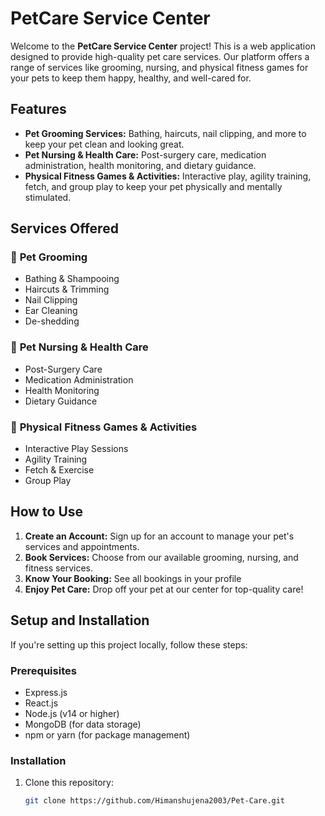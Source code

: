 # PetCare Service Center

Welcome to the **PetCare Service Center** project! This is a web application designed to provide high-quality pet care services. Our platform offers a range of services like grooming, nursing, and physical fitness games for your pets to keep them happy, healthy, and well-cared for.

## Features

- **Pet Grooming Services:** Bathing, haircuts, nail clipping, and more to keep your pet clean and looking great.
- **Pet Nursing & Health Care:** Post-surgery care, medication administration, health monitoring, and dietary guidance.
- **Physical Fitness Games & Activities:** Interactive play, agility training, fetch, and group play to keep your pet physically and mentally stimulated.

## Services Offered

### 🐾 **Pet Grooming**
- Bathing & Shampooing
- Haircuts & Trimming
- Nail Clipping
- Ear Cleaning
- De-shedding

### 🐾 **Pet Nursing & Health Care**
- Post-Surgery Care
- Medication Administration
- Health Monitoring
- Dietary Guidance

### 🐾 **Physical Fitness Games & Activities**
- Interactive Play Sessions
- Agility Training
- Fetch & Exercise
- Group Play

## How to Use

1. **Create an Account:** Sign up for an account to manage your pet's services and appointments.
2. **Book Services:** Choose from our available grooming, nursing, and fitness services.
3. **Know Your Booking:** See all bookings in your profile
4. **Enjoy Pet Care:** Drop off your pet at our center for top-quality care!

## Setup and Installation

If you're setting up this project locally, follow these steps:

### Prerequisites

- Express.js
- React.js
- Node.js (v14 or higher)
- MongoDB (for data storage)
- npm or yarn (for package management)

### Installation

1. Clone this repository:
   ```bash
   git clone https://github.com/Himanshujena2003/Pet-Care.git

